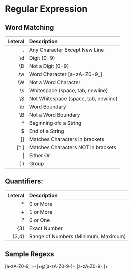 # Regular Expression

## Word Matching
| Leteral | Description |
| ---: | :--- |
| . | Any Character Except New Line |
| \d | Digit (0-9) |    
| \D   | Not a Digit (0-9) |
| \w   | Word Character [a-zA-Z0-9_] |
| \W   | Not a Word Character |
| \s   | Whitespace (space, tab, newline) |
| \S   | Not Whitespace (space, tab, newline) |
| \b   | Word Boundary |
| \B   | Not a Word Boundary |
| ^    | Beginning ofc a String |
| $    | End of a String |
| []   | Matches Characters in brackets |
| [^ ] | Matches Characters NOT in brackets |
| \|    | Either Or |
| ( )  | Group |

## Quantifiers:
| Leteral | Description |
| ---: | :--- |
| *     | 0 or More |
| +     | 1 or More |
| ?     | 0 or One |
| {3}   | Exact Number |
| {3,4} | Range of Numbers (Minimum, Maximum) |


## Sample Regexs

[a-zA-Z0-9_.+-]+@[a-zA-Z0-9-]+\.[a-zA-Z0-9-.]+
